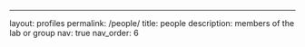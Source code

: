 ---
layout: profiles
permalink: /people/
title: people
description: members of the lab or group
nav: true
nav_order: 6

